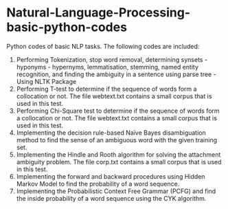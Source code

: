 # Natural-Language-Processing-basic-python-codes
Python codes of basic NLP tasks.
The following codes are included:
1. Performing Tokenization, stop word removal, determining synsets - hyponyms - hypernyms, lemmatisation, stemming, named entity recognition, and finding the ambiguity in a sentence using parse tree - Using NLTK Package
2. Performing T-test to determine if the sequence of words form a collocation or not. The file webtext.txt contains a small corpus that is used in this test.
3. Performing Chi-Square test to determine if the sequence of words form a collocation or not. The file webtext.txt contains a small corpus that is used in this test.
4. Implementing the decision rule-based Naïve Bayes disambiguation method to find the sense of an ambiguous word with the given training set.
5. Implementing the Hindle and Rooth algorithm for solving the attachment ambiguity problem. The file corp.txt contains a small corpus that is used in this test.
6. Implementing the forward and backward procedures using Hidden Markov Model to find the probability of a word sequence.
7. Implementing the Probabilistic Context Free Grammar (PCFG) and find the inside probability of a word sequence using the CYK algorithm.
